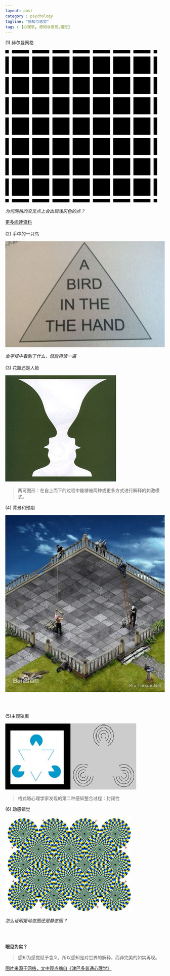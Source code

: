 ```yaml
---
layout: post
category : psychology
tagline: "感知与感觉"
tags : [心理学, 感知与感觉,错觉]
---
```


(1) 赫尔曼网格

![](/images/psychology/illusion/hermannGrid.gif)

    
*为何网格的交叉点上会出现浅灰色的点？*

<!-- more -->

[更多阅读资料](http://www.michaelbach.de/ot/lum_herGrid/index.html# "赫尔曼网格")
<br />
<br />
(2) 手中的一只鸟

![](/images/psychology/illusion/abirdimg.jpg)

*金字塔中看到了什么，然后再读一遍*
<br />
<br />
(3) 花瓶还是人脸

![](/images/psychology/illusion/huaping.jpg)

> 两可图形：在自上而下的过程中能够被两种或更多方式进行解释的刺激模式。


(4) 背景和预期

![](/images/psychology/illusion/guanchazhe.jpg)

<br />
<br />

(5)主观轮廓

![](/images/psychology/illusion/sanjiaoxing.jpg)

>格式塔心理学家发现的第二种感知整合过程：封闭性


(6) 动感错觉

![](/images/psychology/illusion/dongjue.jpg)

*怎么证明是动态图还是静态图？*

<br />
<br />

**眼见为实？**

>感知为感觉赋予含义，所以感知是对世界的解释，而非完美的如实再现。

[图片来源于网络，文中观点摘自《津巴多普通心理学》](#)
